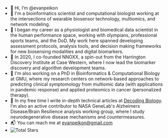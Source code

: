 - 👋 Hi, I’m @evanpeikon
- 🧪 I'm a bioinformatics scientist and computational biologist working at the intersections of wearable biosensor technology, multiomics, and network modeling.
- 🩻 I began my career as a physiologist and biomedical data scientist in the human performance space, working with olympians, professional sports teams, and the DoD. My work here spanned developing assessment protocols, analysis tools, and decision making frameworks for new biosensing modalities and digital biomarkers.
- 🧬 In 2020, I co-founded NNOXX, a spin-out from the Harrington Discovery Institute at Case Western, where I now lead the biomarker discovery and algorithm development teams.
- 🧫 I'm also working on a PhD in Bioinformatics & Computational Biology at GMU, where my research centers on network-based approaches to predicting clinical symptomology from multiomic data (with applications in pandemic response) and applied proteomics in cancer (personalized therapy). 
- 🚀 In my free time I write in-depth technical articles at [Decoding Biology](https://decodingbiology.substack.com ). I’m also an active contributor to NASA GeneLab's Alzheimers Disease/Brain Resilience analysis working group, where I study neurodegenerative disease mechanisms and countermeasures.
- 📬 You can reach me at evanpeikon@gmail.com
- ![Total Stars](https://img.shields.io/github/stars/evanpeikon?style=social)

<!---
evanpeikon/evanpeikon is a ✨ special ✨ repository because its `README.md` (this file) appears on your GitHub profile.
You can click the Preview link to take a look at your changes.
--->
